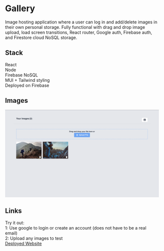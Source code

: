 #  Gallery

Image hosting application where a user can log in and add/delete images in their own personal storage. Fully functional with drag and drop image upload, load screen transitions, React router, Google auth, Firebase auth, and Firestore cloud NoSQL storage. 

## Stack
React  
Node  
Firebase NoSQL  
MUI + Tailwind styling    
Deployed on Firebase  

## Images

![wide-preview](https://github.com/nyozov/gallery/blob/master/src/assets/preview-wide.png?raw=true)

## Links
Try it out:  
1: Use google to login or create an account (does not have to be a real email)  
2: Upload any images to test  
[Deployed Website](https://coherent-server-332620.web.app/)

